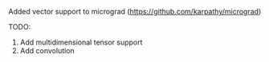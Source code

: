 Added vector support to micrograd (https://github.com/karpathy/micrograd)

TODO:
1) Add multidimensional tensor support
2) Add convolution
